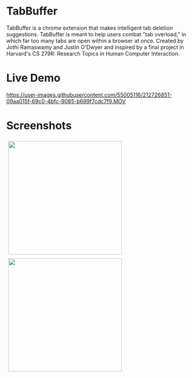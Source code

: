 # TabBuffer
TabBuffer is a chrome extension that makes intelligent tab deletion suggestions. TabBuffer is meant to help users combat "tab overload," in which far too many tabs are open within a browser at once. Created by Jothi Ramaswamy and Justin O'Dwyer and inspired by a final project in Harvard's CS 279R: Research Topics in Human Computer Interaction.

# Live Demo

https://user-images.githubusercontent.com/55005116/212726851-09aa015f-69c0-4bfc-9085-b689f7cdc7f9.MOV

# Screenshots

<div>
  <div style="float: left; padding: 5px;">
    <img width=300; src="https://user-images.githubusercontent.com/55005116/212800854-5ebdf2cd-50d4-4dad-97f1-f610d20a4728.png">
  </div>
  <div style="float: left; padding: 5px;">
    <img width=300; src="https://user-images.githubusercontent.com/55005116/212800863-7a92f45a-d4cc-4dcb-afdf-077aad10c5c0.png">
  </div>
</div>
